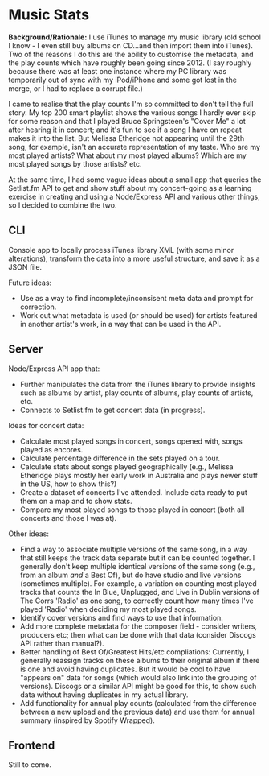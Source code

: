 # Music Stats

**Background/Rationale:** I use iTunes to manage my music library (old school I know - I even still buy albums on CD...and then import them into iTunes). Two of the reasons I do this are the ability to customise the metadata, and the play counts which have roughly been going since 2012. (I say roughly because there was at least one instance where my PC library was temporarily out of sync with my iPod/iPhone and some got lost in the merge, or I had to replace a corrupt file.)

I came to realise that the play counts I'm so committed to don't tell the full story. My top 200 smart playlist shows the various songs I hardly ever skip for some reason and that I played Bruce Springsteen's "Cover Me" a lot after hearing it in concert; and it's fun to see if a song I have on repeat makes it into the list. But Melissa Etheridge not appearing until the 29th song, for example, isn't an accurate representation of my taste. Who are my most played artists? What about my most played albums? Which are my most played songs by those artists? etc.

At the same time, I had some vague ideas about a small app that queries the Setlist.fm API to get and show stuff about my concert-going as a learning exercise in creating and using a Node/Express API and various other things, so I decided to combine the two.

## CLI
Console app to locally process iTunes library XML (with some minor alterations), transform the data into a more useful structure, and save it as a JSON file.

Future ideas:
- Use as a way to find incomplete/inconsisent meta data and prompt for correction. 
- Work out what metadata is used (or should be used) for artists featured in another artist's work, in a way that can be used in the API. 

## Server
Node/Express API app that:
- Further manipulates the data from the iTunes library to provide insights such as albums by artist, play counts of albums, play counts of artists, etc.
- Connects to Setlist.fm to get concert data (in progress). 

Ideas for concert data:
- Calculate most played songs in concert, songs opened with, songs played as encores.
- Calculate percentage difference in the sets played on a tour.
- Calculate stats about songs played geographically (e.g., Melissa Etheridge plays mostly her early work in Australia and plays newer stuff in the US, how to show this?)
- Create a dataset of concerts I've attended. Include data ready to put them on a map and to show stats.
- Compare my most played songs to those played in concert (both all concerts and those I was at).

Other ideas:
- Find a way to associate multiple versions of the same song, in a way that still keeps the track data separate but it can be counted together. I generally don't keep multiple identical versions of the same song (e.g., from an album _and_ a Best Of), but do have studio and live versions (sometimes multiple). For example, a variation on counting most played tracks that counts the In Blue, Unplugged, and Live in Dublin versions of The Corrs 'Radio' as one song, to correctly count how many times I've played 'Radio' when deciding my most played songs.
- Identify cover versions and find ways to use that information.
- Add more complete metadata for the composer field - consider writers, producers etc; then what can be done with that data (consider Discogs API rather than manual?).
- Better handling of Best Of/Greatest Hits/etc compliations: Currently, I generally reassign tracks on these albums to their original album if there is one and avoid having duplicates. But it would be cool to have "appears on" data for songs (which would also link into the grouping of versions). Discogs or a similar API might be good for this, to show such data without having duplicates in my actual library.
- Add functionality for annual play counts (calculated from the difference between a new upload and the previous data) and use them for annual summary (inspired by Spotify Wrapped). 

## Frontend
Still to come.
